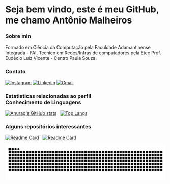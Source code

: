 # Seja bem vindo, este é meu GitHub, me chamo Antônio Malheiros

### Sobre min 
Formado em Ciência da Computação pela Faculdade Adamantinense Integrada - FAI, Tecnico em Redes/Infras de computadores pela Etec Prof. Eudécio Luiz Vicente - Centro Paula Souza.

### Contato
[![Instagram](https://img.shields.io/badge/Instagram-E4405F?style=for-the-badge&logo=instagram&logoColor=white)](https://www.instagram.com/malheirosan/)
[![Linkedin](https://img.shields.io/badge/LinkedIn-0077B5?style=for-the-badge&logo=linkedin&logoColor=white)](https://www.linkedin.com/in/antonio-malheiros-68ba55226/)
[![Gmail](https://img.shields.io/badge/Gmail-D14836?style=for-the-badge&logo=gmail&logoColor=white)](https://www.google.com/intl/pt-BR/gmail/about/)


### <p>Estatisticas relacionadas ao perfil &nbsp;&nbsp;&nbsp;&nbsp;&nbsp;&nbsp;&nbsp;&nbsp;&nbsp;&nbsp;&nbsp;&nbsp;&nbsp;&nbsp;&nbsp;&nbsp;&nbsp;&nbsp;&nbsp;&nbsp;&nbsp;&nbsp;&nbsp;&nbsp;&nbsp;&nbsp;&nbsp;&nbsp;&nbsp;&nbsp;&nbsp;&nbsp;&nbsp;&nbsp;&nbsp;&nbsp;&nbsp;&nbsp;&nbsp;&nbsp;&nbsp;&nbsp;&nbsp;&nbsp; Conhecimento de Linguagens </p> 


[![Anurag's GitHub stats](https://github-readme-stats.vercel.app/api?username=antoniomalheirs&show_icons=true&theme=onedark&hide_title=true&include_all_commits=true)](https://youtu.be/dQw4w9WgXcQ?t=42)&nbsp;&nbsp;
[![Top Langs](https://github-readme-stats.vercel.app/api/top-langs/?username=antoniomalheirs&show_icons=true&theme=onedark&hide_title=true)](https://youtu.be/dQw4w9WgXcQ?t=42)

### Alguns repositórios interessantes
[![Readme Card](https://github-readme-stats.vercel.app/api/pin/?username=antoniomalheirs&repo=gamehack&theme=onedark&show_owner=true)](https://github.com/antoniomalheirs/gamehack)&nbsp;&nbsp;
[![Readme Card](https://github-readme-stats.vercel.app/api/pin/?username=antoniomalheirs&repo=Genius_1980&theme=onedark&show_owner=true)](https://github.com/antoniomalheirs/Genius_1980)

<picture>
  <source media="(prefers-color-scheme: dark)" srcset="https://raw.githubusercontent.com/antoniomalheirs/antoniomalheirs/output/github-contribution-grid-snake-dark.svg">
  <source media="(prefers-color-scheme: light)" srcset="https://raw.githubusercontent.com/antoniomalheirs/antoniomalheirs/output/github-contribution-grid-snake.svg">
  <img alt="github contribution grid snake animation" src="https://raw.githubusercontent.com/antoniomalheirs/antoniomalheirs/output/github-contribution-grid-snake.svg">
</picture>

